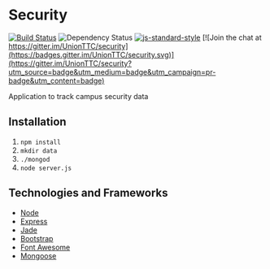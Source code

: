 # Security

[![Build Status](https://travis-ci.org/UnionTTC/security.svg?branch=master)](https://travis-ci.org/UnionTTC/security)
![Dependency Status](https://david-dm.org/UnionTTC/security.svg)
[![js-standard-style](https://img.shields.io/badge/code%20style-standard-brightgreen.svg)](https://github.com/feross/standard)
[![Join the chat at https://gitter.im/UnionTTC/security](https://badges.gitter.im/UnionTTC/security.svg)](https://gitter.im/UnionTTC/security?utm_source=badge&utm_medium=badge&utm_campaign=pr-badge&utm_content=badge)

Application to track campus security data

## Installation

1. `npm install`
2. `mkdir data`
3. `./mongod`
4. `node server.js`

## Technologies and Frameworks

* [Node](https://github.com/nodejs/node#readme)
* [Express](https://github.com/strongloop/express#readme)
* [Jade](https://github.com/pugjs/jade#readme)
* [Bootstrap](https://getbootstrap.com)
* [Font Awesome](https://fortawesome.github.io/Font-Awesome/)
* [Mongoose](http://mongoosejs.com/)
